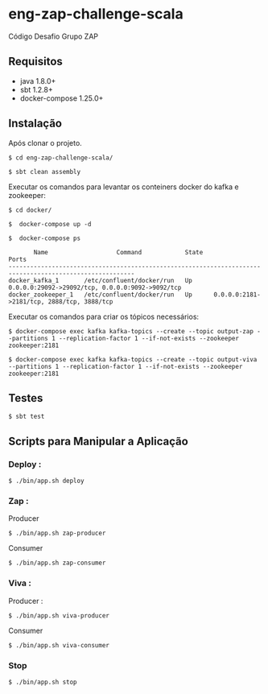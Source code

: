 # eng-zap-challenge-scala

Código Desafio Grupo ZAP

## Requisitos

- java 1.8.0+
- sbt 1.2.8+
- docker-compose 1.25.0+

## Instalação

Após clonar o projeto.
```
$ cd eng-zap-challenge-scala/
```
```
$ sbt clean assembly
```

Executar os comandos para levantar os conteiners docker do kafka e zookeeper:
```
$ cd docker/
```
```
$  docker-compose up -d
```
```
$  docker-compose ps
```
```
       Name                   Command            State                        Ports                      
---------------------------------------------------------------------------------------------------------
docker_kafka_1       /etc/confluent/docker/run   Up      0.0.0.0:29092->29092/tcp, 0.0.0.0:9092->9092/tcp
docker_zookeeper_1   /etc/confluent/docker/run   Up      0.0.0.0:2181->2181/tcp, 2888/tcp, 3888/tcp
```

Executar os comandos para criar os tópicos necessários:

```
$ docker-compose exec kafka kafka-topics --create --topic output-zap --partitions 1 --replication-factor 1 --if-not-exists --zookeeper zookeeper:2181
```
```
$ docker-compose exec kafka kafka-topics --create --topic output-viva --partitions 1 --replication-factor 1 --if-not-exists --zookeeper zookeeper:2181
```

## Testes

```
$ sbt test
```

## Scripts para Manipular a Aplicação

### Deploy :

```
$ ./bin/app.sh deploy
```

### Zap : 

Producer
```
$ ./bin/app.sh zap-producer
```

Consumer
```
$ ./bin/app.sh zap-consumer
```
### Viva :

Producer :
```
$ ./bin/app.sh viva-producer
```

Consumer
```
$ ./bin/app.sh viva-consumer
```

### Stop

```
$ ./bin/app.sh stop
```

